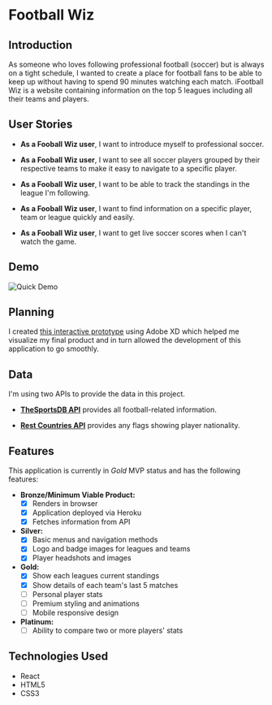 # Football Wiz

## Introduction

As someone who loves following professional football (soccer) but is always on a tight schedule, I wanted to create a place for football fans to be able to keep up without having to spend 90 minutes watching each match. iFootball Wiz is a website containing information on the top 5 leagues including all their teams and players.

## User Stories

- **As a Fooball Wiz user**, I want to introduce myself to professional soccer.

- **As a Fooball Wiz user**, I want to see all soccer players grouped by their respective teams to make it easy to navigate to a specific player.

- **As a Fooball Wiz user**, I want to be able to track the standings in the league I'm following.

- **As a Fooball Wiz user**, I want to find information on a specific player, team or league quickly and easily.

- **As a Fooball Wiz user**, I want to get live soccer scores when I can't watch the game.

## Demo

![Quick Demo](demo.gif)

## Planning

I created [this interactive prototype](https://xd.adobe.com/view/5a23a9b8-eaa4-4c1d-6c93-454e15058916-2c12/?fullscreen) using Adobe XD which helped me visualize my final product and in turn allowed the development of this application to go smoothly.

## Data

I'm using two APIs to provide the data in this project.

- **[TheSportsDB API](https://www.thesportsdb.com/api.php)** provides all football-related information.

- **[Rest Countries API](https://restcountries.eu/)** provides any flags showing player nationality.

## Features

This application is currently in _Gold_ MVP status and has the following features:

- **Bronze/Minimum Viable Product:**
  - [x] Renders in browser
  - [x] Application deployed via Heroku
  - [x] Fetches information from API
- **Silver:**
  - [x] Basic menus and navigation methods
  - [x] Logo and badge images for leagues and teams
  - [x] Player headshots and images
- **Gold:**
  - [x] Show each leagues current standings
  - [x] Show details of each team's last 5 matches
  - [ ] Personal player stats
  - [ ] Premium styling and animations
  - [ ] Mobile responsive design
- **Platinum:**
  - [ ] Ability to compare two or more players' stats

## Technologies Used

- React
- HTML5
- CSS3
